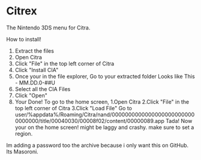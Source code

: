 # Citrex
The Nintendo 3DS menu for Citra.

How to install!
1. Extract the  files
2. Open Citra
3. Click "File" in the top left corner of Citra
4. Click "Install CIA"
5. Once your in the file explorer, Go to your extracted folder Looks like This - MM.DD.0-##U
6. Select all the CIA Files
7. Click "Open"
8. Your Done!
To go to the home screen,
1.Open Citra
2.Click "File" in the top left corner of Citra
3.Click "Load File"
Go to user/%appdata%/Roaming/Citra/nand/00000000000000000000000000000000/title/00040030/00008f02/content/00000089.app
Tada! Now your on the home screen! might be laggy and crashy. make sure to set a region.


Im adding a password too the archive because i only want this on GitHub.
Its Masoroni.

